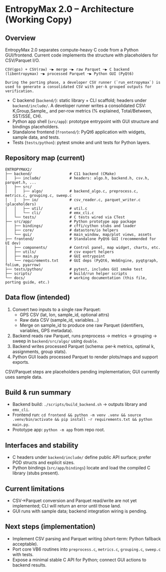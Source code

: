 # EntropyMax 2.0 – Architecture (Working Copy)

## Overview
EntropyMax 2.0 separates compute-heavy C code from a Python GUI/frontend. Current code implements the structure with placeholders for CSV/Parquet I/O.

```
CSV(gps) + CSV(raw) ─▶ merge ─▶ raw Parquet ─▶ C backend (libentropymax) ─▶ processed Parquet ─▶ Python GUI (PyQt6)

During the porting phase, a developer CSV runner (`run_entropymax`) is used to generate a consolidated CSV with per‑k grouped outputs for verification.
```

- C backend (`backend/`): static library + CLI scaffold; headers under `backend/include/`. A developer runner writes a consolidated CSV: K,Group,Sample,<bins>, and per‑row metrics (% explained, Total/Between, SST/SSE, CH).
- Python app shell (`src/app`): prototype entrypoint with GUI structure and bindings placeholders.
- Standalone frontend (`frontend/`): PyQt6 application with widgets, sample data, and tests.
- Tests (`tests/python`): pytest smoke and unit tests for Python layers.

## Repository map (current)
```
ENTROPYMAX2/
├── backend/                 # C11 backend (CMake)
│   ├── include/             # headers: algo.h, backend.h, csv.h, parquet.h, ...
│   ├── src/
│   │   ├── algo/            # backend_algo.c, preprocess.c, metrics.c, grouping.c, sweep.c
│   │   ├── io/              # csv_reader.c, parquet_writer.c (placeholders)
│   │   ├── util/            # util.c
│   │   └── cli/             # emx_cli.c
│   └── tests/               # C tests wired via CTest
├── src/app/                 # Python prototype app package
│   ├── bindings/            # cffi/cython stubs and loader
│   ├── core/                # datastore/io helpers
│   └── gui/                 # main_window, map/plot views, assets
├── frontend/                # Standalone PyQt6 GUI (recommended for UI dev)
│   ├── components/          # Control panel, map widget, charts, etc.
│   ├── utils/               # csv export helpers
│   ├── main.py              # GUI entrypoint
│   └── requirements.txt     # GUI deps (PyQt6, WebEngine, pyqtgraph, folium, pyarrow)
├── tests/python/            # pytest, includes GUI smoke test
├── scripts/                 # build/run helper scripts
└── docs/                    # working documentation (this file, porting guide, etc.)
```

## Data flow (intended)
1. Convert two inputs to a single raw Parquet:
   - GPS CSV (lat, lon, sample_id, optional attrs)
   - Raw data CSV (sample_id, variables...)
   - Merge on sample_id to produce one raw Parquet (identifiers, variables, GPS metadata).
2. Backend reads raw Parquet, runs preprocess → metrics → grouping → sweep in `backend/src/algo/` using `double`.
3. Backend writes processed Parquet (schema: per‑k metrics, optimal k, assignments, group stats).
4. Python GUI loads processed Parquet to render plots/maps and support exports.

CSV/Parquet steps are placeholders pending implementation; GUI currently uses sample data.

## Build & run summary
- Backend build: `./scripts/build_backend.sh` → outputs library and `emx_cli`.
- Frontend run: `cd frontend && python -m venv .venv && source .venv/bin/activate && pip install -r requirements.txt && python main.py`.
- Prototype app: `python -m app` from repo root.

## Interfaces and stability
- C headers under `backend/include/` define public API surface; prefer POD structs and explicit sizes.
- Python bindings (`src/app/bindings`) locate and load the compiled C library (stubs present).

## Current limitations
- CSV→Parquet conversion and Parquet read/write are not yet implemented; CLI will return an error until those land.
- GUI runs with sample data; backend integration wiring is pending.

## Next steps (implementation)
- Implement CSV parsing and Parquet writing (short-term: Python fallback acceptable).
- Port core VB6 routines into `preprocess.c`, `metrics.c`, `grouping.c`, `sweep.c` with tests.
- Expose a minimal stable C API for Python; connect GUI actions to backend results.
